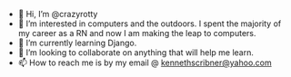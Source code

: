 - 👋 Hi, I’m @crazyrotty
- 👀 I’m interested in computers and the outdoors. I spent the majority of my career as a RN and now I am making the leap to computers. 
- 🌱 I’m currently learning Django.
- 💞️ I’m looking to collaborate on anything that will help me learn.
- 📫 How to reach me is by my email @ kennethscribner@yahoo.com

<!---
crazyrotty/crazyrotty is a ✨ special ✨ repository because its `README.md` (this file) appears on your GitHub profile.
You can click the Preview link to take a look at your changes.
--->
